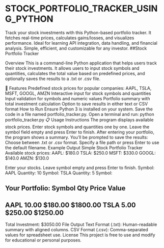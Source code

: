 # STOCK_PORTFOLIO_TRACKER_USING_PYTHON
Track your stock investments with this Python-based portfolio tracker. It fetches real-time prices, calculates gains/losses, and visualizes performance. Ideal for learning API integration, data handling, and financial analysis. Simple, efficient, and customizable for any investor.
##Stock Portfolio Tracker

Overview
This is a command-line Python application that helps users track their stock investments. It allows users to input stock symbols and quantities, calculates the total value based on predefined prices, and optionally saves the results to a .txt or .csv file.

🔧 Features
Predefined stock prices for popular companies:
AAPL, TSLA, MSFT, GOOGL, AMZN
Interactive input for stock symbols and quantities
Input validation for symbols and numeric values
Portfolio summary with total investment calculation
Option to save results in either text or CSV format
How to Run
Ensure Python 3 is installed on your system.
Save the code in a file named portfolio_tracker.py.
Open a terminal and run:
python portfolio_tracker.py
📋 Usage Instructions
The program displays available stock prices.
Enter stock symbols and quantities one by one.
Leave the symbol field empty and press Enter to finish.
After entering your portfolio, the program shows a summary.
You’ll be prompted to save the results:
Choose between .txt or .csv format.
Specify a file path or press Enter to use the default filename.
Example Output
Simple Stock Portfolio Tracker
Available stock prices:
  AAPL: $180.0
  TSLA: $250.0
  MSFT: $330.0
  GOOGL: $140.0
  AMZN: $130.0

Enter your stocks. Leave symbol empty and press Enter to finish.
Symbol: AAPL
Quantity: 10
Symbol: TSLA
Quantity: 5
Symbol:

Your Portfolio:
Symbol    Qty       Price       Value
---------------------------------------
AAPL      10.00     $180.00     $1800.00
TSLA       5.00     $250.00     $1250.00
---------------------------------------
Total Investment: $3050.00
File Output
Text Format (.txt): Human-readable summary with aligned columns.
CSV Format (.csv): Comma-separated values for spreadsheet use.
License
This project is free to use and modify for educational or personal purposes.
